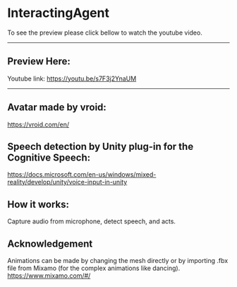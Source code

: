 # InteractingAgent
To see the preview please click bellow to watch the youtube video.
___
## Preview Here:
Youtube link: https://youtu.be/s7F3j2YnaUM
___
## Avatar made by vroid:
https://vroid.com/en/
## Speech detection by Unity plug-in for the Cognitive Speech:
https://docs.microsoft.com/en-us/windows/mixed-reality/develop/unity/voice-input-in-unity
## How it works:
Capture audio from microphone, detect speech, and acts.

## Acknowledgement
Animations can be made by changing the mesh directly or by importing .fbx file from Mixamo (for the complex animations like dancing).
https://www.mixamo.com/#/
